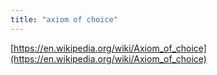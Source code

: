 ```yaml
---
title: "axiom of choice"
---
```


[https://en.wikipedia.org/wiki/Axiom_of_choice](https://en.wikipedia.org/wiki/Axiom_of_choice)
